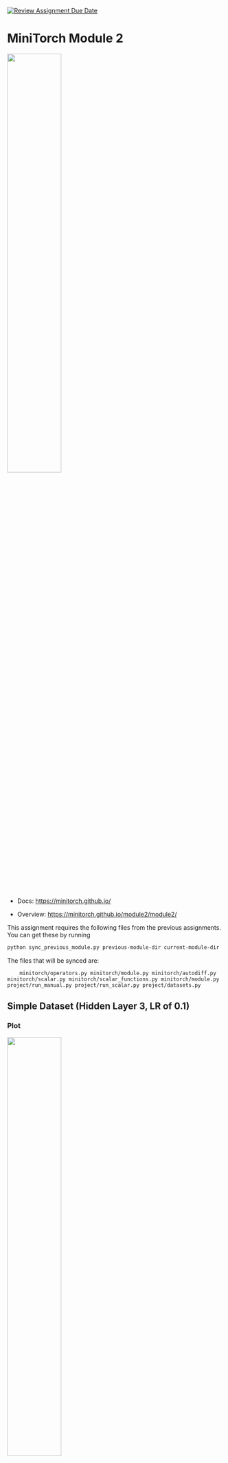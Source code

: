 [![Review Assignment Due Date](https://classroom.github.com/assets/deadline-readme-button-22041afd0340ce965d47ae6ef1cefeee28c7c493a6346c4f15d667ab976d596c.svg)](https://classroom.github.com/a/YFgwt0yY)
# MiniTorch Module 2

<img src="https://minitorch.github.io/minitorch.svg" width="50%">


* Docs: https://minitorch.github.io/

* Overview: https://minitorch.github.io/module2/module2/

This assignment requires the following files from the previous assignments. You can get these by running

```bash
python sync_previous_module.py previous-module-dir current-module-dir
```

The files that will be synced are:

        minitorch/operators.py minitorch/module.py minitorch/autodiff.py minitorch/scalar.py minitorch/scalar_functions.py minitorch/module.py project/run_manual.py project/run_scalar.py project/datasets.py

## Simple Dataset (Hidden Layer 3, LR of 0.1)

### Plot
<img src="imgs/simpleplot.png" width="50%">

### Loss Graph
<img src="imgs/simpleloss.png" width="100%">

### Loss Data
Epoch: 0/500, loss: 0, correct: 0\
Epoch: 10/500, loss: 35.79974388362853, correct: 20\
Epoch: 20/500, loss: 34.07633936611292, correct: 31\
Epoch: 30/500, loss: 33.45595397466262, correct: 30\
Epoch: 40/500, loss: 33.037221008527546, correct: 30\
Epoch: 50/500, loss: 32.65814794263026, correct: 30\
Epoch: 60/500, loss: 32.36573216568706, correct: 30\
Epoch: 70/500, loss: 32.09888682594517, correct: 30\
Epoch: 80/500, loss: 31.78087887691952, correct: 30\
Epoch: 90/500, loss: 31.401648349957522, correct: 30\
Epoch: 100/500, loss: 30.943264689457532, correct: 30\
Epoch: 110/500, loss: 30.386477035192144, correct: 30\
Epoch: 120/500, loss: 29.709221627240574, correct: 34\
Epoch: 130/500, loss: 28.88751157088813, correct: 40\
Epoch: 140/500, loss: 27.91027422808082, correct: 42\
Epoch: 150/500, loss: 26.762992161781263, correct: 44\
Epoch: 160/500, loss: 25.48795083311222, correct: 48\
Epoch: 170/500, loss: 24.153502468182293, correct: 49\
Epoch: 180/500, loss: 22.73549685310775, correct: 49\
Epoch: 190/500, loss: 21.264818988626203, correct: 49\
Epoch: 200/500, loss: 19.815145569534813, correct: 50\
Epoch: 210/500, loss: 18.453067537174537, correct: 50\
Epoch: 220/500, loss: 17.171793727078747, correct: 50\
Epoch: 230/500, loss: 15.957068405235526, correct: 50\
Epoch: 240/500, loss: 14.840669361964773, correct: 50\
Epoch: 250/500, loss: 13.813782277493521, correct: 50\
Epoch: 260/500, loss: 12.885099659698593, correct: 50\
Epoch: 270/500, loss: 12.046455434202016, correct: 50\
Epoch: 280/500, loss: 11.292133286090673, correct: 50\
Epoch: 290/500, loss: 10.61044496014656, correct: 50\
Epoch: 300/500, loss: 9.993942127078078, correct: 50\
Epoch: 310/500, loss: 9.43047208070305, correct: 50\
Epoch: 320/500, loss: 8.9144434150001, correct: 50\
Epoch: 330/500, loss: 8.443309050410086, correct: 50\
Epoch: 340/500, loss: 8.015466310946714, correct: 50\
Epoch: 350/500, loss: 7.62644334905007, correct: 50\
Epoch: 360/500, loss: 7.269076182527271, correct: 50\
Epoch: 370/500, loss: 6.938683785750776, correct: 50\
Epoch: 380/500, loss: 6.634211435905774, correct: 50\
Epoch: 390/500, loss: 6.355161348527034, correct: 50\
Epoch: 400/500, loss: 6.097478803005744, correct: 50\
Epoch: 410/500, loss: 5.858628878797319, correct: 50\
Epoch: 420/500, loss: 5.636382704123928, correct: 50\
Epoch: 430/500, loss: 5.428399153277882, correct: 50\
Epoch: 440/500, loss: 5.233402421116185, correct: 50\
Epoch: 450/500, loss: 5.0503015753047675, correct: 50\
Epoch: 460/500, loss: 4.878082312366759, correct: 50\
Epoch: 470/500, loss: 4.715875687725097, correct: 50\
Epoch: 480/500, loss: 4.562879752884203, correct: 50\
Epoch: 490/500, loss: 4.418378072326041, correct: 50\
Epoch: 500/500, loss: 4.28173139512602, correct: 50\

## Diag Dataset (Hidden Layer 7, LR of 0.1)

### Plot
<img src="imgs/diagplot.png" width="50%">

### Loss Graph
<img src="imgs/diagloss.png" width="100%">

### Loss Data
Epoch: 0/700, loss: 0, correct: 0\
Epoch: 10/700, loss: 16.15585018659756, correct: 45\
Epoch: 20/700, loss: 15.222759656698303, correct: 45\
Epoch: 30/700, loss: 14.962123333216505, correct: 45\
Epoch: 40/700, loss: 14.785846384798345, correct: 45\
Epoch: 50/700, loss: 14.615495038536755, correct: 45\
Epoch: 60/700, loss: 14.43661792229324, correct: 45\
Epoch: 70/700, loss: 14.25326591740423, correct: 45\
Epoch: 80/700, loss: 14.057794461547278, correct: 45\
Epoch: 90/700, loss: 13.848876190354073, correct: 45\
Epoch: 100/700, loss: 13.62562942818922, correct: 45\
Epoch: 110/700, loss: 13.388049135778978, correct: 45\
Epoch: 120/700, loss: 13.134028658114016, correct: 45\
Epoch: 130/700, loss: 12.8613167475171, correct: 45\
Epoch: 140/700, loss: 12.569526156923962, correct: 45\
Epoch: 150/700, loss: 12.259267227912103, correct: 45\
Epoch: 160/700, loss: 11.930487889344306, correct: 45\
Epoch: 170/700, loss: 11.583323387069074, correct: 45\
Epoch: 180/700, loss: 11.218592025463543, correct: 45\
Epoch: 190/700, loss: 10.837914005921785, correct: 45\
Epoch: 200/700, loss: 10.443244155812776, correct: 45\
Epoch: 210/700, loss: 10.037067702699321, correct: 45\
Epoch: 220/700, loss: 9.639252008592292, correct: 45\
Epoch: 230/700, loss: 9.243751497658824, correct: 45\
Epoch: 240/700, loss: 8.855282974785545, correct: 45\
Epoch: 250/700, loss: 8.47337616697259, correct: 45\
Epoch: 260/700, loss: 8.102677360465723, correct: 45\
Epoch: 270/700, loss: 7.7409610802462305, correct: 46\
Epoch: 280/700, loss: 7.393709162228185, correct: 46\
Epoch: 290/700, loss: 7.06227008246727, correct: 46\
Epoch: 300/700, loss: 6.744325967768364, correct: 47\
Epoch: 310/700, loss: 6.486257966233686, correct: 47\
Epoch: 320/700, loss: 6.242615175552369, correct: 47\
Epoch: 330/700, loss: 6.009275548623733, correct: 47\
Epoch: 340/700, loss: 5.7873313477601735, correct: 47\
Epoch: 350/700, loss: 5.575430027339238, correct: 47\
Epoch: 360/700, loss: 5.3740324844899146, correct: 47\
Epoch: 370/700, loss: 5.182395232831971, correct: 48\
Epoch: 380/700, loss: 5.001287945459113, correct: 48\
Epoch: 390/700, loss: 4.829671028584298, correct: 48\
Epoch: 400/700, loss: 4.6668510845009274, correct: 48\
Epoch: 410/700, loss: 4.511155448651602, correct: 48\
Epoch: 420/700, loss: 4.363732886187844, correct: 49\
Epoch: 430/700, loss: 4.223651879582099, correct: 49\
Epoch: 440/700, loss: 4.091007475308929, correct: 49\
Epoch: 450/700, loss: 3.963414618344529, correct: 49\
Epoch: 460/700, loss: 3.8466726277925574, correct: 49\
Epoch: 470/700, loss: 3.7357925572883697, correct: 49\
Epoch: 480/700, loss: 3.629909145394336, correct: 49\
Epoch: 490/700, loss: 3.5305883316812636, correct: 49\
Epoch: 500/700, loss: 3.4330999915009452, correct: 49\
Epoch: 510/700, loss: 3.340876688761358, correct: 49\
Epoch: 520/700, loss: 3.2526176729980567, correct: 49\
Epoch: 530/700, loss: 3.167284262889976, correct: 49\
Epoch: 540/700, loss: 3.0847869748103385, correct: 49\
Epoch: 550/700, loss: 3.0055205962230307, correct: 49\
Epoch: 560/700, loss: 2.929426162386546, correct: 49\
Epoch: 570/700, loss: 2.8562904222541485, correct: 49\
Epoch: 580/700, loss: 2.7850702722400125, correct: 49\
Epoch: 590/700, loss: 2.7164451077607126, correct: 50\
Epoch: 600/700, loss: 2.650209787709831, correct: 50\
Epoch: 610/700, loss: 2.5875805597510553, correct: 50\
Epoch: 620/700, loss: 2.527143650285205, correct: 50\
Epoch: 630/700, loss: 2.46922406374246, correct: 50\
Epoch: 640/700, loss: 2.4127926296283806, correct: 50\
Epoch: 650/700, loss: 2.3595877355404333, correct: 50\
Epoch: 660/700, loss: 2.309098666332852, correct: 50\
Epoch: 670/700, loss: 2.2582823640606207, correct: 50\
Epoch: 680/700, loss: 2.210444034081056, correct: 50\
Epoch: 690/700, loss: 2.1650931250476275, correct: 50\
Epoch: 700/700, loss: 2.1185960190184208, correct: 50\

## Split Dataset (Hidden Layer 12, LR of 0.1)

### Plot
<img src="imgs/splitplot.png" width="50%">

### Loss Graph
<img src="imgs/splitloss.png" width="100%">

### Loss Data
Epoch: 0/1000, loss: 0, correct: 0\
Epoch: 10/1000, loss: 33.32125028178119, correct: 36\
Epoch: 20/1000, loss: 32.43406177287252, correct: 31\
Epoch: 30/1000, loss: 31.86828015426277, correct: 31\
Epoch: 40/1000, loss: 31.422921540769504, correct: 31\
Epoch: 50/1000, loss: 31.00112939017478, correct: 31\
Epoch: 60/1000, loss: 30.593588716382808, correct: 32\
Epoch: 70/1000, loss: 30.19744861985537, correct: 32\
Epoch: 80/1000, loss: 29.803467322531425, correct: 32\
Epoch: 90/1000, loss: 29.428613928602505, correct: 33\
Epoch: 100/1000, loss: 29.054932306045334, correct: 33\
Epoch: 110/1000, loss: 28.657977036291058, correct: 33\
Epoch: 120/1000, loss: 28.25172356979529, correct: 33\
Epoch: 130/1000, loss: 27.811961465048352, correct: 33\
Epoch: 140/1000, loss: 27.33547972427748, correct: 38\
Epoch: 150/1000, loss: 26.827142872556266, correct: 38\
Epoch: 160/1000, loss: 26.29908090480736, correct: 38\
Epoch: 170/1000, loss: 25.732064844378616, correct: 40\
Epoch: 180/1000, loss: 25.160292995822786, correct: 40\
Epoch: 190/1000, loss: 24.565238327326554, correct: 41\
Epoch: 200/1000, loss: 23.939393117777605, correct: 41\
Epoch: 210/1000, loss: 23.29246380501955, correct: 42\
Epoch: 220/1000, loss: 22.6421170213034, correct: 42\
Epoch: 230/1000, loss: 21.966125245814922, correct: 43\
Epoch: 240/1000, loss: 21.279325410393007, correct: 43\
Epoch: 250/1000, loss: 20.590873618563496, correct: 45\
Epoch: 260/1000, loss: 19.896444196704763, correct: 46\
Epoch: 270/1000, loss: 19.198954324081164, correct: 46\
Epoch: 280/1000, loss: 18.502540064271045, correct: 48\
Epoch: 290/1000, loss: 17.79822632988042, correct: 48\
Epoch: 300/1000, loss: 17.113480087990148, correct: 48\
Epoch: 310/1000, loss: 16.43676622212409, correct: 48\
Epoch: 320/1000, loss: 15.794432959616483, correct: 49\
Epoch: 330/1000, loss: 15.165985001698196, correct: 49\
Epoch: 340/1000, loss: 14.525804932913019, correct: 49\
Epoch: 350/1000, loss: 13.929085001726817, correct: 49\
Epoch: 360/1000, loss: 13.327770195442527, correct: 49\
Epoch: 370/1000, loss: 12.770161123716754, correct: 49\
Epoch: 380/1000, loss: 12.246797996143519, correct: 49\
Epoch: 390/1000, loss: 11.750248425910991, correct: 49\
Epoch: 400/1000, loss: 11.269041273942102, correct: 49\
Epoch: 410/1000, loss: 10.817337855400478, correct: 49\
Epoch: 420/1000, loss: 10.402252507689331, correct: 49\
Epoch: 430/1000, loss: 10.00890359196081, correct: 49\
Epoch: 440/1000, loss: 9.635241776675535, correct: 49\
Epoch: 450/1000, loss: 9.284818372023, correct: 49\
Epoch: 460/1000, loss: 8.953801261678166, correct: 49\
Epoch: 470/1000, loss: 8.623465549112932, correct: 49\
Epoch: 480/1000, loss: 8.295234830951792, correct: 49\
Epoch: 490/1000, loss: 7.940893243493974, correct: 49\
Epoch: 500/1000, loss: 7.648962839034088, correct: 49\
Epoch: 510/1000, loss: 7.391661809412096, correct: 49\
Epoch: 520/1000, loss: 7.152139213125678, correct: 49\
Epoch: 530/1000, loss: 6.926487608661979, correct: 49\
Epoch: 540/1000, loss: 6.7125600777478525, correct: 49\
Epoch: 550/1000, loss: 6.510129358508205, correct: 49\
Epoch: 560/1000, loss: 6.318574660656323, correct: 49\
Epoch: 570/1000, loss: 6.1363446958024, correct: 49\
Epoch: 580/1000, loss: 5.962983991584717, correct: 49\
Epoch: 590/1000, loss: 5.798848196585017, correct: 50\
Epoch: 600/1000, loss: 5.642181576823949, correct: 50\
Epoch: 610/1000, loss: 5.492621813252573, correct: 50\
Epoch: 620/1000, loss: 5.3497024395493815, correct: 50\
Epoch: 630/1000, loss: 5.2129132742350635, correct: 50\
Epoch: 640/1000, loss: 5.081837964534661, correct: 50\
Epoch: 650/1000, loss: 4.9561823954386, correct: 50\
Epoch: 660/1000, loss: 4.835611085490301, correct: 50\
Epoch: 670/1000, loss: 4.719867097947164, correct: 50\
Epoch: 680/1000, loss: 4.608716602185445, correct: 50\
Epoch: 690/1000, loss: 4.501809175354968, correct: 50\
Epoch: 700/1000, loss: 4.398903803539559, correct: 50\
Epoch: 710/1000, loss: 4.299752900849489, correct: 50\
Epoch: 720/1000, loss: 4.204147444730973, correct: 50\
Epoch: 730/1000, loss: 4.11189324664684, correct: 50\
Epoch: 740/1000, loss: 4.022863739883347, correct: 50\
Epoch: 750/1000, loss: 3.936876531177101, correct: 50\
Epoch: 760/1000, loss: 3.853855523302062, correct: 50\
Epoch: 770/1000, loss: 3.774140584897922, correct: 50\
Epoch: 780/1000, loss: 3.6978627234226313, correct: 50\
Epoch: 790/1000, loss: 3.62340303272677, correct: 50\
Epoch: 800/1000, loss: 3.552251043706429, correct: 50\
Epoch: 810/1000, loss: 3.4833460114745027, correct: 50\
Epoch: 820/1000, loss: 3.416527499418573, correct: 50\
Epoch: 830/1000, loss: 3.3521982845698624, correct: 50\
Epoch: 840/1000, loss: 3.2893219719816846, correct: 50\
Epoch: 850/1000, loss: 3.228563709336118, correct: 50\
Epoch: 860/1000, loss: 3.1710959211673893, correct: 50\
Epoch: 870/1000, loss: 3.1137014902952633, correct: 50\
Epoch: 880/1000, loss: 3.0595712169618663, correct: 50\
Epoch: 890/1000, loss: 3.0054042982598963, correct: 50\
Epoch: 900/1000, loss: 2.9541640274872045, correct: 50\
Epoch: 910/1000, loss: 2.904368448014193, correct: 50\
Epoch: 920/1000, loss: 2.8559356519657606, correct: 50\
Epoch: 930/1000, loss: 2.8086831919896436, correct: 50\
Epoch: 940/1000, loss: 2.7629600658245694, correct: 50\
Epoch: 950/1000, loss: 2.7179593096573513, correct: 50\
Epoch: 960/1000, loss: 2.674071486877392, correct: 50\
Epoch: 970/1000, loss: 2.6313175005278824, correct: 50\
Epoch: 980/1000, loss: 2.5905372262523945, correct: 50\
Epoch: 990/1000, loss: 2.5507514185393956, correct: 50\
Epoch: 1000/1000, loss: 2.5107908199495528, correct: 50\

## Xor Dataset (Hidden Layer 16, LR of 0.1)

### Plot
<img src="imgs/xorplot.png" width="50%">

### Loss Graph
<img src="imgs/xorloss.png" width="100%">

### Loss Data
Epoch: 0/1200, loss: 0, correct: 0\
Epoch: 10/1200, loss: 30.882942049565102, correct: 31\
Epoch: 20/1200, loss: 29.741614856818003, correct: 34\
Epoch: 30/1200, loss: 28.959318325932877, correct: 34\
Epoch: 40/1200, loss: 28.273424181900616, correct: 34\
Epoch: 50/1200, loss: 27.64018327391583, correct: 34\
Epoch: 60/1200, loss: 27.0561032366967, correct: 34\
Epoch: 70/1200, loss: 26.49581752687416, correct: 34\
Epoch: 80/1200, loss: 25.916467592332225, correct: 35\
Epoch: 90/1200, loss: 25.31957460561807, correct: 39\
Epoch: 100/1200, loss: 24.71427563450349, correct: 40\
Epoch: 110/1200, loss: 24.092567293603636, correct: 40\
Epoch: 120/1200, loss: 23.433832817785568, correct: 41\
Epoch: 130/1200, loss: 22.731538369434322, correct: 41\
Epoch: 140/1200, loss: 21.999457699944927, correct: 43\
Epoch: 150/1200, loss: 21.25799519531202, correct: 43\
Epoch: 160/1200, loss: 20.503778163992056, correct: 43\
Epoch: 170/1200, loss: 19.765424459787067, correct: 44\
Epoch: 180/1200, loss: 19.054388697807447, correct: 45\
Epoch: 190/1200, loss: 18.32596574881824, correct: 46\
Epoch: 200/1200, loss: 17.63333899926299, correct: 47\
Epoch: 210/1200, loss: 16.97007695101802, correct: 47\
Epoch: 220/1200, loss: 16.352595370666744, correct: 47\
Epoch: 230/1200, loss: 15.76968533910946, correct: 47\
Epoch: 240/1200, loss: 15.217349944342867, correct: 47\
Epoch: 250/1200, loss: 14.695272687701815, correct: 48\
Epoch: 260/1200, loss: 14.203769738243984, correct: 48\
Epoch: 270/1200, loss: 13.744671877959034, correct: 48\
Epoch: 280/1200, loss: 13.316648243403385, correct: 49\
Epoch: 290/1200, loss: 12.90951325624621, correct: 49\
Epoch: 300/1200, loss: 12.519734106673322, correct: 49\
Epoch: 310/1200, loss: 12.141846303081424, correct: 49\
Epoch: 320/1200, loss: 11.775267774654964, correct: 49\
Epoch: 330/1200, loss: 11.415768352891458, correct: 49\
Epoch: 340/1200, loss: 11.05501508952029, correct: 49\
Epoch: 350/1200, loss: 10.66099629523892, correct: 49\
Epoch: 360/1200, loss: 10.30413225468313, correct: 49\
Epoch: 370/1200, loss: 9.977605512293062, correct: 49\
Epoch: 380/1200, loss: 9.69440736433203, correct: 49\
Epoch: 390/1200, loss: 9.43173083987098, correct: 49\
Epoch: 400/1200, loss: 9.18477274469459, correct: 49\
Epoch: 410/1200, loss: 8.94800921397954, correct: 49\
Epoch: 420/1200, loss: 8.723082760508861, correct: 49\
Epoch: 430/1200, loss: 8.50426280893533, correct: 49\
Epoch: 440/1200, loss: 8.291125762824636, correct: 49\
Epoch: 450/1200, loss: 8.078244057199196, correct: 49\
Epoch: 460/1200, loss: 7.88069031658039, correct: 49\
Epoch: 470/1200, loss: 7.689985699414805, correct: 49\
Epoch: 480/1200, loss: 7.509726338153752, correct: 49\
Epoch: 490/1200, loss: 7.33706296679819, correct: 49\
Epoch: 500/1200, loss: 7.162773042701726, correct: 49\
Epoch: 510/1200, loss: 7.005372827711102, correct: 49\
Epoch: 520/1200, loss: 6.839031908787121, correct: 49\
Epoch: 530/1200, loss: 6.688335594774403, correct: 49\
Epoch: 540/1200, loss: 6.532678073498404, correct: 49\
Epoch: 550/1200, loss: 6.385963744636211, correct: 49\
Epoch: 560/1200, loss: 6.247513038836254, correct: 49\
Epoch: 570/1200, loss: 6.107591636624864, correct: 49\
Epoch: 580/1200, loss: 5.972969553417211, correct: 49\
Epoch: 590/1200, loss: 5.844152597048985, correct: 49\
Epoch: 600/1200, loss: 5.717567955847269, correct: 49\
Epoch: 610/1200, loss: 5.593353214264858, correct: 49\
Epoch: 620/1200, loss: 5.47183062668418, correct: 49\
Epoch: 630/1200, loss: 5.361313947666661, correct: 49\
Epoch: 640/1200, loss: 5.256647802264372, correct: 49\
Epoch: 650/1200, loss: 5.138872681416203, correct: 49\
Epoch: 660/1200, loss: 5.02495212237986, correct: 49\
Epoch: 670/1200, loss: 4.938703554210722, correct: 49\
Epoch: 680/1200, loss: 4.823400827173784, correct: 49\
Epoch: 690/1200, loss: 4.741021524041847, correct: 49\
Epoch: 700/1200, loss: 4.631238802481242, correct: 49\
Epoch: 710/1200, loss: 4.546665385304829, correct: 49\
Epoch: 720/1200, loss: 4.461704950520652, correct: 49\
Epoch: 730/1200, loss: 4.375491855089218, correct: 49\
Epoch: 740/1200, loss: 4.286227156601838, correct: 49\
Epoch: 750/1200, loss: 4.205107760497102, correct: 49\
Epoch: 760/1200, loss: 4.125940047806279, correct: 49\
Epoch: 770/1200, loss: 4.049553394946328, correct: 49\
Epoch: 780/1200, loss: 3.9783766205888234, correct: 49\
Epoch: 790/1200, loss: 3.905342449693219, correct: 49\
Epoch: 800/1200, loss: 3.848467138796403, correct: 49\
Epoch: 810/1200, loss: 3.7773945450777426, correct: 49\
Epoch: 820/1200, loss: 3.704701077098525, correct: 49\
Epoch: 830/1200, loss: 3.642094749123015, correct: 49\
Epoch: 840/1200, loss: 3.587581004590708, correct: 49\
Epoch: 850/1200, loss: 3.514676773854453, correct: 49\
Epoch: 860/1200, loss: 3.4643853327985696, correct: 49\
Epoch: 870/1200, loss: 3.4011106659346755, correct: 49\
Epoch: 880/1200, loss: 3.3626702706052347, correct: 49\
Epoch: 890/1200, loss: 3.290719614179655, correct: 49\
Epoch: 900/1200, loss: 3.2584658197039453, correct: 49\
Epoch: 910/1200, loss: 3.216686207249924, correct: 49\
Epoch: 920/1200, loss: 3.1474053377080082, correct: 49\
Epoch: 930/1200, loss: 3.0983329515194153, correct: 49\
Epoch: 940/1200, loss: 3.053181958322387, correct: 49\
Epoch: 950/1200, loss: 2.999177704536424, correct: 49\
Epoch: 960/1200, loss: 2.953046228556244, correct: 49\
Epoch: 970/1200, loss: 2.911227328899403, correct: 49\
Epoch: 980/1200, loss: 2.8677299632221587, correct: 49\
Epoch: 990/1200, loss: 2.834717862440976, correct: 50\
Epoch: 1000/1200, loss: 2.8006357786074805, correct: 50\
Epoch: 1010/1200, loss: 2.7631586897776907, correct: 50\
Epoch: 1020/1200, loss: 2.7104689616023845, correct: 50\
Epoch: 1030/1200, loss: 2.676283488516572, correct: 50\
Epoch: 1040/1200, loss: 2.6524947472258997, correct: 50\
Epoch: 1050/1200, loss: 2.6004123142689077, correct: 50\
Epoch: 1060/1200, loss: 2.5722246936437196, correct: 50\
Epoch: 1070/1200, loss: 2.5509320135142817, correct: 50\
Epoch: 1080/1200, loss: 2.5059792359718873, correct: 50\
Epoch: 1090/1200, loss: 2.465153658740467, correct: 50\
Epoch: 1100/1200, loss: 2.4581125918873283, correct: 50\
Epoch: 1110/1200, loss: 2.4044508604627923, correct: 50\
Epoch: 1120/1200, loss: 2.379851574405813, correct: 50\
Epoch: 1130/1200, loss: 2.364483623792283, correct: 50\
Epoch: 1140/1200, loss: 2.336818982792233, correct: 50\
Epoch: 1150/1200, loss: 2.309671262551251, correct: 50\
Epoch: 1160/1200, loss: 2.2788658169084464, correct: 50\
Epoch: 1170/1200, loss: 2.2441671669168444, correct: 50\
Epoch: 1180/1200, loss: 2.2288039150014107, correct: 50\
Epoch: 1190/1200, loss: 2.199514214688927, correct: 50\
Epoch: 1200/1200, loss: 2.1693740890333935, correct: 50

## Circle Dataset (Hidden Layer 8, LR of 0.1)

### Plot
<img src="imgs/circleplot.png" width="50%">

### Loss Graph
<img src="imgs/circleloss.png" width="100%">

### Loss Data
Epoch: 0/1200, loss: 0, correct: 0\
Epoch: 10/1200, loss: 33.47213453328962, correct: 30\
Epoch: 20/1200, loss: 33.157203688467305, correct: 30\
Epoch: 30/1200, loss: 32.881763450724, correct: 30\
Epoch: 40/1200, loss: 32.62109833881866, correct: 30\
Epoch: 50/1200, loss: 32.39841250295973, correct: 30\
Epoch: 60/1200, loss: 32.179339690553114, correct: 30\
Epoch: 70/1200, loss: 31.928019246526127, correct: 30\
Epoch: 80/1200, loss: 31.666865117406147, correct: 30\
Epoch: 90/1200, loss: 31.427419602653238, correct: 30\
Epoch: 100/1200, loss: 31.191663601978316, correct: 30\
Epoch: 110/1200, loss: 30.938172728842417, correct: 30\
Epoch: 120/1200, loss: 30.62049385822748, correct: 30\
Epoch: 130/1200, loss: 30.274337330296742, correct: 31\
Epoch: 140/1200, loss: 29.971694845968464, correct: 33\
Epoch: 150/1200, loss: 29.65359256611997, correct: 33\
Epoch: 160/1200, loss: 29.302372023791552, correct: 32\
Epoch: 170/1200, loss: 28.933203679872953, correct: 32\
Epoch: 180/1200, loss: 28.545912525399523, correct: 33\
Epoch: 190/1200, loss: 28.149289877543254, correct: 34\
Epoch: 200/1200, loss: 27.718512341249625, correct: 35\
Epoch: 210/1200, loss: 27.283838989071935, correct: 36\
Epoch: 220/1200, loss: 26.835583550631732, correct: 36\
Epoch: 230/1200, loss: 26.34977437272568, correct: 36\
Epoch: 240/1200, loss: 25.8154600637994, correct: 36\
Epoch: 250/1200, loss: 25.261123285059096, correct: 36\
Epoch: 260/1200, loss: 24.693272061184206, correct: 37\
Epoch: 270/1200, loss: 24.10792199455619, correct: 37\
Epoch: 280/1200, loss: 23.51156073802249, correct: 38\
Epoch: 290/1200, loss: 22.90640188251521, correct: 38\
Epoch: 300/1200, loss: 22.29005798983235, correct: 38\
Epoch: 310/1200, loss: 21.655378744314568, correct: 38\
Epoch: 320/1200, loss: 20.926253615004832, correct: 42\
Epoch: 330/1200, loss: 20.16100336986908, correct: 44\
Epoch: 340/1200, loss: 19.330195065669468, correct: 46\
Epoch: 350/1200, loss: 18.551406909598164, correct: 47\
Epoch: 360/1200, loss: 17.758253261735693, correct: 47\
Epoch: 370/1200, loss: 16.998663466582524, correct: 48\
Epoch: 380/1200, loss: 16.271549569616493, correct: 50\
Epoch: 390/1200, loss: 15.5731720200556, correct: 50\
Epoch: 400/1200, loss: 14.898028645215108, correct: 50\
Epoch: 410/1200, loss: 14.237085253565503, correct: 50\
Epoch: 420/1200, loss: 13.628542223479565, correct: 50\
Epoch: 430/1200, loss: 13.013355740785919, correct: 50\
Epoch: 440/1200, loss: 12.463095268145697, correct: 50\
Epoch: 450/1200, loss: 12.131167789174016, correct: 50\
Epoch: 460/1200, loss: 12.331536652409536, correct: 47\
Epoch: 470/1200, loss: 12.836111074450631, correct: 47\
Epoch: 480/1200, loss: 12.987775319476125, correct: 47\
Epoch: 490/1200, loss: 13.125729470380385, correct: 46\
Epoch: 500/1200, loss: 12.74023034300463, correct: 46\
Epoch: 510/1200, loss: 12.083884021053764, correct: 47\
Epoch: 520/1200, loss: 11.292127451758109, correct: 47\
Epoch: 530/1200, loss: 10.986010467602455, correct: 47\
Epoch: 540/1200, loss: 12.109021796965985, correct: 44\
Epoch: 550/1200, loss: 10.177502417417974, correct: 47\
Epoch: 560/1200, loss: 8.375850454637964, correct: 50\
Epoch: 570/1200, loss: 8.146824035741366, correct: 50\
Epoch: 580/1200, loss: 9.169373127542976, correct: 47\
Epoch: 590/1200, loss: 12.46132943719011, correct: 43\
Epoch: 600/1200, loss: 9.919218748328062, correct: 46\
Epoch: 610/1200, loss: 7.249073662923767, correct: 49\
Epoch: 620/1200, loss: 6.8194177482689655, correct: 50\
Epoch: 630/1200, loss: 6.564882390804394, correct: 50\
Epoch: 640/1200, loss: 6.3555120049269105, correct: 50\
Epoch: 650/1200, loss: 6.167552959898962, correct: 50\
Epoch: 660/1200, loss: 5.991382729838019, correct: 50\
Epoch: 670/1200, loss: 5.824683667102028, correct: 50\
Epoch: 680/1200, loss: 5.665059187719109, correct: 50\
Epoch: 690/1200, loss: 5.511748293936603, correct: 50\
Epoch: 700/1200, loss: 5.36641360978302, correct: 50\
Epoch: 710/1200, loss: 5.228395155067595, correct: 50\
Epoch: 720/1200, loss: 5.1061834584582435, correct: 50\
Epoch: 730/1200, loss: 4.977415783878551, correct: 50\
Epoch: 740/1200, loss: 4.871831701715817, correct: 50\
Epoch: 750/1200, loss: 4.757270954829858, correct: 50\
Epoch: 760/1200, loss: 4.6726382512827636, correct: 50\
Epoch: 770/1200, loss: 4.598586099706504, correct: 50\
Epoch: 780/1200, loss: 4.536896637687628, correct: 50\
Epoch: 790/1200, loss: 4.520105311874736, correct: 50\
Epoch: 800/1200, loss: 4.29896976778478, correct: 50\
Epoch: 810/1200, loss: 4.153093467096628, correct: 50\
Epoch: 820/1200, loss: 4.025360023923976, correct: 50\
Epoch: 830/1200, loss: 3.9131525936212217, correct: 50\
Epoch: 840/1200, loss: 3.7904053084930576, correct: 50\
Epoch: 850/1200, loss: 3.6877311700070576, correct: 50\
Epoch: 860/1200, loss: 3.588255244888539, correct: 50\
Epoch: 870/1200, loss: 3.5027592866027364, correct: 50\
Epoch: 880/1200, loss: 3.4220334005025617, correct: 50\
Epoch: 890/1200, loss: 3.3439349000633203, correct: 50\
Epoch: 900/1200, loss: 3.2686904125548937, correct: 50\
Epoch: 910/1200, loss: 3.19595267637823, correct: 50\
Epoch: 920/1200, loss: 3.125834794308636, correct: 50\
Epoch: 930/1200, loss: 3.0582973693301727, correct: 50\
Epoch: 940/1200, loss: 2.9927158764732638, correct: 50\
Epoch: 950/1200, loss: 2.926072042586588, correct: 50\
Epoch: 960/1200, loss: 2.8647779050608686, correct: 50\
Epoch: 970/1200, loss: 2.805586821837626, correct: 50\
Epoch: 980/1200, loss: 2.7479172721880323, correct: 50\
Epoch: 990/1200, loss: 2.692642965858894, correct: 50\
Epoch: 1000/1200, loss: 2.639520430278935, correct: 50\
Epoch: 1010/1200, loss: 2.5883186129665923, correct: 50\
Epoch: 1020/1200, loss: 2.5373529147746168, correct: 50\
Epoch: 1030/1200, loss: 2.488852185515837, correct: 50\
Epoch: 1040/1200, loss: 2.4418397207166045, correct: 50\
Epoch: 1050/1200, loss: 2.396044077429902, correct: 50\
Epoch: 1060/1200, loss: 2.351819633774307, correct: 50\
Epoch: 1070/1200, loss: 2.3093550588842433, correct: 50\
Epoch: 1080/1200, loss: 2.2679030039533705, correct: 50\
Epoch: 1090/1200, loss: 2.2278182426927833, correct: 50\
Epoch: 1100/1200, loss: 2.188393093619265, correct: 50\
Epoch: 1110/1200, loss: 2.1502070701513984, correct: 50\
Epoch: 1120/1200, loss: 2.1130528881357935, correct: 50\
Epoch: 1130/1200, loss: 2.0770140444015612, correct: 50\
Epoch: 1140/1200, loss: 2.0418951084435095, correct: 50\
Epoch: 1150/1200, loss: 2.007698076263997, correct: 50\
Epoch: 1160/1200, loss: 1.974426257075336, correct: 50\
Epoch: 1170/1200, loss: 1.9422204679580266, correct: 50\
Epoch: 1180/1200, loss: 1.9109083717282278, correct: 50\
Epoch: 1190/1200, loss: 1.8803758210121884, correct: 50\
Epoch: 1200/1200, loss: 1.8507495273316696, correct: 50